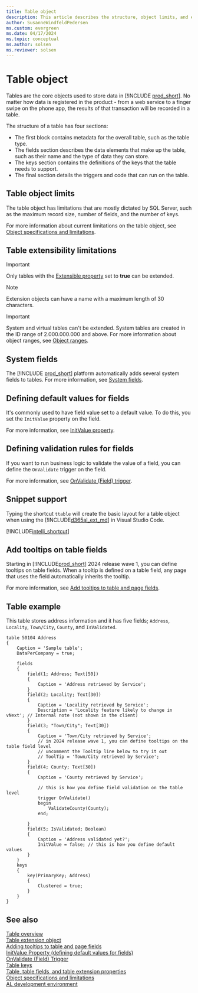 ```yaml
---
title: Table object
description: This article describes the structure, object limits, and extensibility of the table object in AL for Business Central.
author: SusanneWindfeldPedersen
ms.custom: evergreen
ms.date: 04/17/2024
ms.topic: conceptual
ms.author: solsen
ms.reviewer: solsen
--- 
```


# Table object

Tables are the core objects used to store data in [!INCLUDE [prod_short](includes/prod_short.md)]. No matter how data is registered in the product - from a web service to a finger swipe on the phone app, the results of that transaction will be recorded in a table. 

The structure of a table has four sections:

- The first block contains metadata for the overall table, such as the table type.
- The fields section describes the data elements that make up the table, such as their name and the type of data they can store.
- The keys section contains the definitions of the keys that the table needs to support.
- The final section details the triggers and code that can run on the table.


## Table object limits

The table object has limitations that are mostly dictated by SQL Server, such as the maximum record size, number of fields, and the number of keys.

For more information about current limitations on the table object, see [Object specifications and limitations](devenv-object-specifications-limitations.md).


## Table extensibility limitations

> [!IMPORTANT]  
> Only tables with the [Extensible property](properties/devenv-extensible-property.md) set to **true** can be extended.

> [!NOTE]  
> Extension objects can have a name with a maximum length of 30 characters.

> [!IMPORTANT]  
> System and virtual tables can't be extended. System tables are created in the ID range of 2.000.000.000 and above. For more information about object ranges, see [Object ranges](devenv-object-ranges.md).


## System fields

The [!INCLUDE [prod_short](includes/prod_short.md)] platform automatically adds several system fields to tables. For more information, see [System fields](devenv-table-system-fields.md).


## Defining default values for fields

It's commonly used to have field value set to a default value. To do this, you set the `InitValue` property on the field. 

For more information, see [InitValue property](properties/devenv-initvalue-property.md).


## Defining validation rules for fields

If you want to run business logic to validate the value of a field, you can define the `OnValidate` trigger on the field. 

For more information, see [OnValidate (Field) trigger](triggers-auto/field/devenv-onvalidate-field-trigger.md).

## Snippet support

Typing the shortcut `ttable` will create the basic layout for a table object when using the [!INCLUDE[d365al_ext_md](../includes/d365al_ext_md.md)] in Visual Studio Code.

[!INCLUDE[intelli_shortcut](includes/intelli_shortcut.md)]

## Add tooltips on table fields

Starting in [!INCLUDE[prod_short](includes/prod_short.md)] 2024 release wave 1, you can define tooltips on table fields. When a tooltip is defined on a table field, any page that uses the field automatically inherits the tooltip. 

For more information, see [Add tooltips to table and page fields](devenv-adding-tooltips.md).

## Table example

This table stores address information and it has five fields; `Address`, `Locality`, `Town/City`, `County`, and `IsValidated`.

```AL
table 50104 Address
{
    Caption = 'Sample table';
    DataPerCompany = true;

    fields
    {
        field(1; Address; Text[50])
        {
            Caption = 'Address retrieved by Service';
        }
        field(2; Locality; Text[30])
        {
            Caption = 'Locality retrieved by Service';
            Description = 'Locality feature likely to change in vNext'; // Internal note (not shown in the client)
        }
        field(3; "Town/City"; Text[30])
        {
            Caption = 'Town/City retrieved by Service';
            // in 2024 release wave 1, you can define tooltips on the table field level
            // uncomment the Tooltip line below to try it out
            // ToolTip = 'Town/City retrieved by Service';
        }
        field(4; County; Text[30])
        {
            Caption = 'County retrieved by Service';

            // this is how you define field validation on the table level
            trigger OnValidate()
            begin
                ValidateCounty(County);
            end;

        }
        field(5; IsValidated; Boolean)
        {
            Caption = 'Address validated yet?';
            InitValue = false; // this is how you define default values 
        }        
    }
    keys
    {
        key(PrimaryKey; Address)
        {
            Clustered = true;
        }
    }
}
```


## See also

[Table overview](devenv-tables-overview.md)  
[Table extension object](devenv-table-ext-object.md)  
[Adding tooltips to table and page fields](devenv-adding-tooltips.md)  
[InitValue Property (defining default values for fields)](properties/devenv-initvalue-property.md)   
[OnValidate (Field) Trigger](triggers-auto/field/devenv-onvalidate-field-trigger.md)   
[Table keys](devenv-table-keys.md)  
[Table, table fields, and table extension properties](properties/devenv-table-properties.md)  
[Object specifications and limitations](devenv-object-specifications-limitations.md)   
[AL development environment](devenv-reference-overview.md)   
 